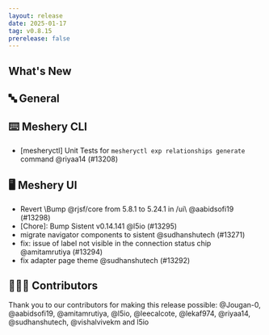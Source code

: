 ```yaml
---
layout: release
date: 2025-01-17
tag: v0.8.15
prerelease: false
---
```


## What's New
## 🔤 General
## ⌨️ Meshery CLI

- \[mesheryctl\] Unit Tests for `mesheryctl exp relationships generate` command @riyaa14 (#13208)

## 🖥 Meshery UI

- Revert \Bump @rjsf/core from 5.8.1 to 5.24.1 in /ui\ @aabidsofi19 (#13298)
- \[Chore\]: Bump Sistent v0.14.141 @l5io (#13295)
- migrate navigator components to sistent @sudhanshutech (#13271)
- fix: issue of label not visible in the connection status chip @amitamrutiya (#13294)
- fix adapter page theme @sudhanshutech (#13292)

## 👨🏽‍💻 Contributors

Thank you to our contributors for making this release possible:
@Jougan-0, @aabidsofi19, @amitamrutiya, @l5io, @leecalcote, @lekaf974, @riyaa14, @sudhanshutech, @vishalvivekm and l5io

